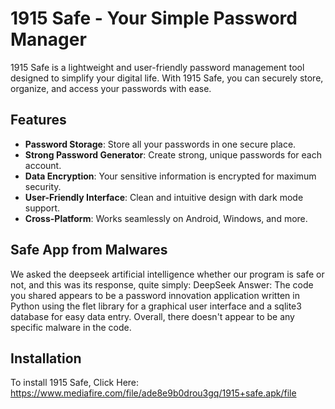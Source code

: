 # 1915 Safe - Your Simple Password Manager

1915 Safe is a lightweight and user-friendly password management tool designed to simplify your digital life. With 1915 Safe, you can securely store, organize, and access your passwords with ease.

## Features
- **Password Storage**: Store all your passwords in one secure place.
- **Strong Password Generator**: Create strong, unique passwords for each account.
- **Data Encryption**: Your sensitive information is encrypted for maximum security.
- **User-Friendly Interface**: Clean and intuitive design with dark mode support.
- **Cross-Platform**: Works seamlessly on Android, Windows, and more.

## Safe App from Malwares
We asked the deepseek artificial intelligence whether our program is safe or not, and this was its response, quite simply:
DeepSeek Answer: The code you shared appears to be a password innovation application written in Python using the flet library for a graphical user interface and a sqlite3 database for easy data entry. Overall, there doesn't appear to be any specific malware in the code.

## Installation
To install 1915 Safe, Click Here: https://www.mediafire.com/file/ade8e9b0drou3gq/1915+safe.apk/file
